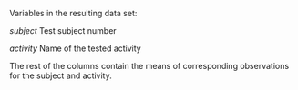 Variables in the resulting data set:

*subject*
Test subject number

*activity*
Name of the tested activity

The rest of the columns contain the means of corresponding observations for the subject and activity.